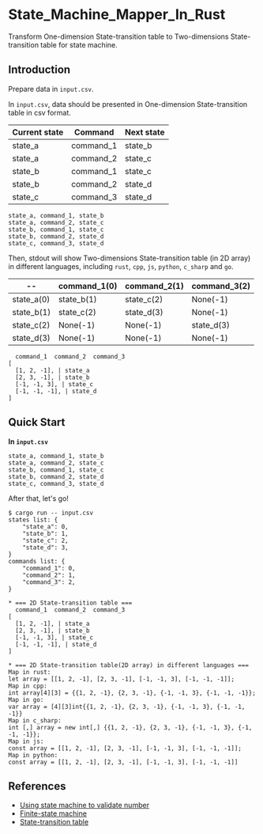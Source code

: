 # State_Machine_Mapper_In_Rust

Transform One-dimension State-transition table to Two-dimensions State-transition table for state machine.

## Introduction

Prepare data in `input.csv`.  

In `input.csv`, data should be presented in One-dimension State-transition table in csv format.

| Current state   | Command       | Next state     |
| --------------- | ------------- | -------------- |
| state_a         | command_1     | state_b        |
| state_a         | command_2     | state_c        |
| state_b         | command_1     | state_c        |
| state_b         | command_2     | state_d        |
| state_c         | command_3     | state_d        |

```csv
state_a, command_1, state_b
state_a, command_2, state_c
state_b, command_1, state_c
state_b, command_2, state_d
state_c, command_3, state_d
```

Then, stdout will show Two-dimensions State-transition table (in 2D array) in different languages, including `rust`, `cpp`, `js`, `python`, `c_sharp` and `go`.

| --              | command_1(0)  | command_2(1)   | command_3(2)   |
| --------------- | ------------- | -------------- | -------------- |
| state_a(0)      | state_b(1)    | state_c(2)     | None(-1)       |
| state_b(1)      | state_c(2)    | state_d(3)     | None(-1)       |
| state_c(2)      | None(-1)      | None(-1)       | state_d(3)     |
| state_d(3)      | None(-1)      | None(-1)       | None(-1)       |

```console
  command_1  command_2  command_3
[
  [1, 2, -1], | state_a
  [2, 3, -1], | state_b
  [-1, -1, 3], | state_c
  [-1, -1, -1], | state_d
]
```

## Quick Start

**In `input.csv`**

  ```csv
  state_a, command_1, state_b
  state_a, command_2, state_c
  state_b, command_1, state_c
  state_b, command_2, state_d
  state_c, command_3, state_d
  ```

After that, let's go!

```console
$ cargo run -- input.csv
states list: {
    "state_a": 0,
    "state_b": 1,
    "state_c": 2,
    "state_d": 3,
}
commands list: {
    "command_1": 0,
    "command_2": 1,
    "command_3": 2,
}

* === 2D State-transition table ===
  command_1  command_2  command_3
[
  [1, 2, -1], | state_a
  [2, 3, -1], | state_b
  [-1, -1, 3], | state_c
  [-1, -1, -1], | state_d
]

* === 2D State-transition table(2D array) in different languages ===
Map in rust:
let array = [[1, 2, -1], [2, 3, -1], [-1, -1, 3], [-1, -1, -1]];
Map in cpp:
int array[4][3] = {{1, 2, -1}, {2, 3, -1}, {-1, -1, 3}, {-1, -1, -1}};
Map in go:
var array = [4][3]int{{1, 2, -1}, {2, 3, -1}, {-1, -1, 3}, {-1, -1, -1}}
Map in c_sharp:
int [,] array = new int[,] {{1, 2, -1}, {2, 3, -1}, {-1, -1, 3}, {-1, -1, -1}};
Map in js:
const array = [[1, 2, -1], [2, 3, -1], [-1, -1, 3], [-1, -1, -1]];
Map in python:
const array = [[1, 2, -1], [2, 3, -1], [-1, -1, 3], [-1, -1, -1]]
```

## References

* [Using state machine to validate number](https://blog.csdn.net/kenden23/article/details/18696083)
* [Finite-state machine](https://zh.wikipedia.org/zh-tw/%E6%9C%89%E9%99%90%E7%8A%B6%E6%80%81%E6%9C%BA)
* [State-transition table](https://en.wikipedia.org/wiki/State-transition_table)
